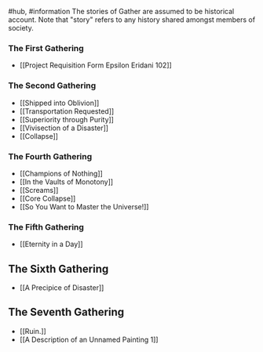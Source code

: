 #hub, #information 
The stories of Gather are assumed to be historical account. Note that "story" refers to any history shared amongst members of society. 

### The First Gathering
- [[Project Requisition Form Epsilon Eridani 102]]

### The Second Gathering
- [[Shipped into Oblivion]]
- [[Transportation Requested]]
- [[Superiority through Purity]]
- [[Vivisection of a Disaster]]
- [[Collapse]]
### The Fourth Gathering 
- [[Champions of Nothing]]
- [[In the Vaults of Monotony]]
- [[Screams]]
- [[Core Collapse]]
- [[So You Want to Master the Universe!]]

### The Fifth Gathering
- [[Eternity in a Day]]

## The Sixth Gathering
- [[A Precipice of Disaster]]

## The Seventh Gathering
- [[Ruin.]]
- [[A Description of an Unnamed Painting 1]]